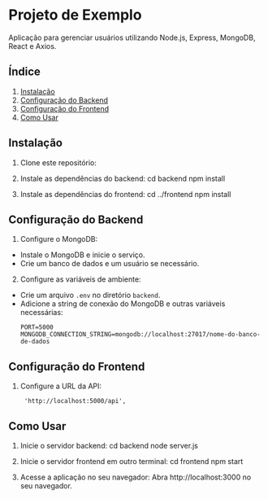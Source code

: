 # Projeto de Exemplo

Aplicação para gerenciar usuários utilizando Node.js, Express, MongoDB, React e Axios.

## Índice

1. [Instalação](#instalação)
2. [Configuração do Backend](#configuração-do-backend)
3. [Configuração do Frontend](#configuração-do-frontend)
4. [Como Usar](#como-usar)

## Instalação

1. Clone este repositório:
   
2. Instale as dependências do backend:
cd backend
npm install

3. Instale as dependências do frontend:
cd ../frontend
npm install


## Configuração do Backend

1. Configure o MongoDB:
- Instale o MongoDB e inicie o serviço.
- Crie um banco de dados e um usuário se necessário.

2. Configure as variáveis de ambiente:
- Crie um arquivo `.env` no diretório `backend`.
- Adicione a string de conexão do MongoDB e outras variáveis necessárias:
  ```
  PORT=5000
  MONGODB_CONNECTION_STRING=mongodb://localhost:27017/nome-do-banco-de-dados
  ```

## Configuração do Frontend

1. Configure a URL  da API:
   ```
    'http://localhost:5000/api',
   ```
   
## Como Usar

1. Inicie o servidor backend:
cd backend
node server.js

2. Inicie o servidor frontend em outro terminal:
cd frontend
npm start

3. Acesse a aplicação no seu navegador:
Abra http://localhost:3000 no seu navegador.
